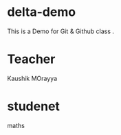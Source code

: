 # delta-demo
This is a Demo for Git &amp; Github class .

# Teacher
Kaushik MOrayya

# studenet 
maths
